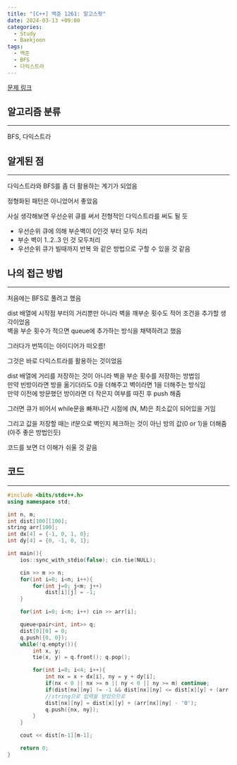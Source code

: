 ```yaml
---
title: "[C++] 백준 1261: 알고스팟"
date: 2024-03-13 +09:00
categories:
  - Study
  - Baekjoon
tags:
  - 백준
  - BFS
  - 다익스트라
---
```

[문제 링크](https://www.acmicpc.net/problem/1261)

## 알고리즘 분류
---
BFS, 다익스트라

## 알게된 점
---
다익스트라와 BFS를 좀 더 활용하는 계기가 되었음

정형화된 패턴은 아니었어서 좋았음

사실 생각해보면 우선순위 큐를 써서 전형적인 다익스트라를 써도 될 듯     
- 우선순위 큐에 의해 부순벽이 0인것 부터 모두 처리
- 부순 벽이 1..2..3 인 것 모두처리
- 우선순위 큐가 빌때까지 반복
와 같은 방법으로 구할 수 있을 것 같음

## 나의 접근 방법
---
처음에는 BFS로 풀려고 했음

dist 배열에 시작점 부터의 거리뿐만 아니라 벽을 깨부순 횟수도 적어 조건을 추가할 생각이었음   
벽을 부순 횟수가 적으면 queue에 추가하는 방식을 채택하려고 했음

그러다가 번뜩이는 아이디어가 떠오름!

그것은 바로 다익스트라를 활용하는 것이었음

dist 배열에 거리를 저장하는 것이 아니라 벽을 부순 횟수를 저장하는 방법임   
만약 빈방이라면 방을 옮기더라도 0을 더해주고 벽이라면 1을 더해주는 방식임   
만약 이전에 방문했던 방이라면 더 작은지 여부를 따진 후 push 해줌

그러면 큐가 비어서 while문을 빠져나간 시점에 (N, M)은 최소값이 되어있을 거임

그리고 값을 저장할 때는 if문으로 벽인지 체크하는 것이 아닌 방의 값(0 or 1)을 더해줌
(아주 좋은 방법인듯)

코드를 보면 더 이해가 쉬울 것 같음

## 코드
---
```cpp
#include <bits/stdc++.h>
using namespace std;

int n, m;
int dist[100][100];
string arr[100];
int dx[4] = {-1, 0, 1, 0};
int dy[4] = {0, -1, 0, 1};

int main(){
    ios::sync_with_stdio(false); cin.tie(NULL);    

    cin >> m >> n;
    for(int i=0; i<n; i++){
        for(int j=0; j<m; j++)
	        dist[i][j] = -1;
    }

    for(int i=0; i<n; i++) cin >> arr[i];

    queue<pair<int, int>> q;
    dist[0][0] = 0;
    q.push({0, 0});
    while(!q.empty()){
        int x, y;
        tie(x, y) = q.front(); q.pop();

        for(int i=0; i<4; i++){
            int nx = x + dx[i], ny = y + dy[i];
            if(nx < 0 || nx >= n || ny < 0 || ny >= m) continue;
            if(dist[nx][ny] != -1 && dist[nx][ny] <= dist[x][y] + (arr[nx][ny] - '0')) continue;
            //string으로 입력을 받았으므로 
            dist[nx][ny] = dist[x][y] + (arr[nx][ny] - '0');
            q.push({nx, ny});
        }
    }

    cout << dist[n-1][m-1];

    return 0;
}

```
